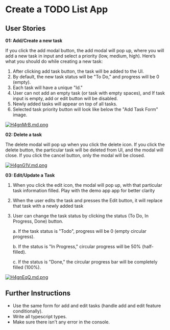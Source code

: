 # Create a TODO List App

## User Stories

**01: Add/Create a new task**

If you click the add modal button, the add modal will pop up, where you will add a new task in input and select a priority (low, medium, high). Here’s what you should do while creating a new task:

1. After clicking add task button, the task will be added to the UI.
2. By default, the new task status will be "To Do," and progress will be 0 (empty).
3. Each task will have a unique "Id."
4. User can not add an empty task (or task with empty spaces), and If task input is empty, add or edit button will be disabled.
5. Newly added tasks will appear on top of all tasks.
6. Selected task priority button will look like below the "Add Task Form" image.

[![H4gnMrB.md.png](https://iili.io/H4gnMrB.md.png)](https://freeimage.host/i/H4gnMrB)

**02: Delete a task**

The delete modal will pop up when you click the delete icon. If you click the delete button, the particular task will be deleted from UI, and the modal will close. If you click the cancel button, only the modal will be closed.

[![H4gnG1V.md.png](https://iili.io/H4gnG1V.md.png)](https://freeimage.host/i/H4gnG1V)

**03: Edit/Update a Task**

1. When you click the edit icon, the modal will pop up, with that particular task information filled. Play with the demo app app for better clarity

2. When the user edits the task and presses the Edit button, it will replace that task with a newly added task

3. User can change the task status by clicking the status (To Do, In Progress, Done) button.

   a. If the task status is "Todo", progress will be 0 (empty circular progress).

   b. If the status is "In Progress," circular progress will be 50% (half-filled).

   c. If the status is "Done," the circular progress bar will be completely filled (100%).

[![H4gnEqQ.md.png](https://iili.io/H4gnEqQ.md.png)](https://freeimage.host/i/H4gnEqQ)

## Further Instructions

- Use the same form for add and edit tasks (handle add and edit feature conditionally).
- Write all typescript types.
- Make sure there isn't any error in the console.
